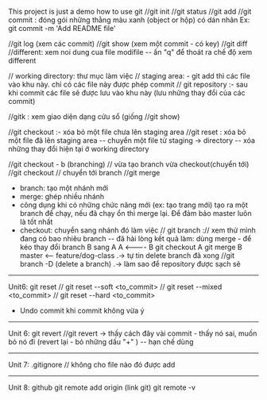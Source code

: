 This project is just a demo how to use git
//git init
//git status
//git add
//git commit : đóng gói những thằng màu xanh (object or hộp) có dán nhãn
Ex: git commit -m 'Add README file'

//git log (xem các commit)
//git show (xem một commit - có key)
//git diff 	//different: xem noi dung cua file modifile
-- ấn "q" để thoát ra chế độ xem different

// working directory: thư mục làm việc
// staging area: - git add thì các file vào khu này. chỉ có các file này được phép commit
// git repository :- sau khi commit các file sẽ được lưu vào khu này (lưu những thay đổi của các commit)

//gitk : xem giao diện dạng cửu sổ (giống //git show)

//git checkout :- xóa bỏ một file chưa lên staging area
//git reset	: xóa bỏ một file đã lên staging area
-- chuyển một file từ staging -> directory
-- xóa những thay đổi hiện tại ở working directory

//git checkout - b <branch> (branching) // vừa tạo branch vừa checkout(chuyển tới)
//git checkout <branch>		// chuyển tới branch
//git merge
- branch: tạo một nhánh mới
- merge: ghép nhiều nhánh
- công dụng khi có những chức năng mới (ex: tạo trang mới) tạo ra một branch để chạy, nếu đã chạy ổn thì merge lại. Để đảm bảo master luôn là tốt nhất
- checkout: chuyển sang nhánh đó làm việc
// git branch :// xem thử mình đang có bao nhiêu branch
-- đã hài lòng kết quả làm: dùng merge - để kéo thay đổi branch B sang A
A <---- B
git checkout A
git merge B
master <-- feature/dog-class
.-> tự tin delete branch đã xong
//git branch -D <branch> (delete a branch)
.-> làm sao để repository được sạch sẽ
--------
Unit6: git reset
// git reset --soft <to_commit> 
// git reset --mixed <to_commit>
// git reset --hard <to_commit>
+ Undo commit khi commit không vừa ý 
----
Unit 6: git revert
//git revert <commit>
-> thấy cách đây vài commit - thấy nó sai, muốn bỏ nó đi (revert lại - bỏ những dấu "+" )
-- hạn chế dùng

--------
Unit 7: .gitignore 
// không cho file nào đó được add

-------
Unit 8: github
git remote add origin (link git)
git remote -v
